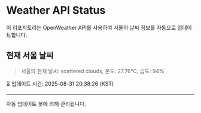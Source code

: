 
# Weather API Status

이 리포지토리는 OpenWeather API를 사용하여 서울의 날씨 정보를 자동으로 업데이트합니다.

## 현재 서울 날씨
> 서울의 현재 날씨: scattered clouds, 온도: 27.76°C, 습도: 94%

⏳ 업데이트 시간: 2025-08-31 20:38:26 (KST)

---
자동 업데이트 봇에 의해 관리됩니다.
